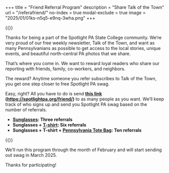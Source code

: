 +++
title = "Friend Referral Program"
description = "Share Talk of the Town"
url = "/referafriend/"
no-index = true
modal-exclude = true
image = "2025/01/01ks-n5q5-e9nq-3wha.png"
+++

{{<picture src="2025/01/01ks-n5q5-e9nq-3wha.png" width-ratio="3000" height-ratio="1200" focus="ce" description="Nab Our Swag!">}}

Thanks for being a part of the Spotlight PA State College community. We’re very proud of our free weekly newsletter, Talk of the Town, and want as many Pennsylvanians as possible to get access to the local stories, unique events, and beautiful north-central PA photos that we share.

That’s where you come in. We want to reward loyal readers who share our reporting with friends, family, co-workers, and neighbors.

The reward? Anytime someone you refer subscribes to Talk of the Town, you get one step closer to free Spotlight PA swag.

Easy, right? All you have to do is send **[this link](/friend/) (https://spotlightpa.org/friend/)** to as many people as you want. We’ll keep track of who signs up and send you Spotlight PA swag based on the number of referrals.

- **[Sunglasses](https://shop.spotlightpa.org/products/spotlight-pa-sunglasses): Three referrals**
- **Sunglasses + [T-shirt](https://shop.spotlightpa.org/products/spotlight-pa-t-shirt): Six referrals**
- **Sunglasses + T-shirt + [Pennsylvania Tote Bag](https://shop.spotlightpa.org/products/pennsylvania-tote-bag): Ten referrals**

{{<picture src="2025/01/01ks-n5qc-z1d4-aed9.png" width-ratio="300" height-ratio="120" focus="no" description="Spotlight PA T-shirt">}}

We’ll run this program through the month of February and will start sending out swag in March 2025.

Thanks for participating!
